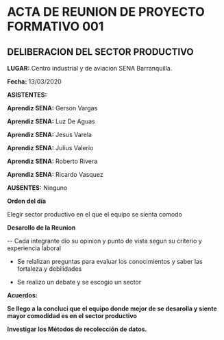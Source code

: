 # ACTA DE REUNION DE PROYECTO FORMATIVO 001 #

## DELIBERACION DEL  SECTOR PRODUCTIVO ##

**LUGAR:** Centro industrial y de aviacion SENA Barranquilla.

**Fecha:** 13/03/2020

**ASISTENTES:**

**Aprendiz SENA:**  Gerson Vargas
	
**Aprendiz SENA:**  Luz De Aguas

**Aprendiz SENA:**  Jesus Varela

**Aprendiz SENA:**  Julius Valerio

**Aprendiz SENA:**  Roberto Rivera

**Aprendiz SENA:**  Ricardo Vasquez

**AUSENTES:** Ninguno

**Orden del día**

Elegir sector productivo en el que el equipo se sienta comodo

**Desarollo de la Reunion**

-- Cada integrante  dio su opinion  y punto de vista segun su criterio y experiencia laboral

- Se relalizan preguntas para evaluar los conocimientos y saber las fortaleza y debilidades

- Se realizo un debate y se escogio  un sector 

**Acuerdos:**

**Se llego a la concluci que el equipo donde mejor de se desarolla  y siente mayor comodidad  es en el sector productivo**
 
**Investigar los Métodos de recolección de datos.**
